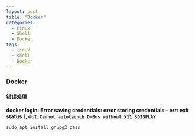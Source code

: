 ```yaml
---
layout: post
title: "Docker"
categories:
  - Linux
  - Shell
  - Docker
tags:
  - linux
  - shell
  - Docker
---
```


### Docker
#### 错误处理
**docker login: Error saving credentials: error storing credentials - err: exit status 1, out: `Cannot autolaunch D-Bus without X11 $DISPLAY`**
```shell
sudo apt install gnupg2 pass
```
